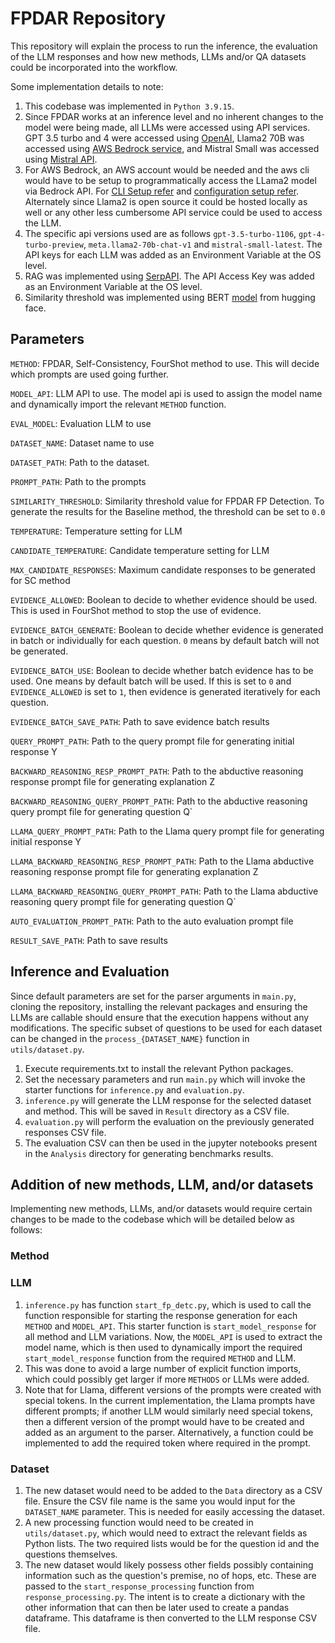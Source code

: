 # FPDAR Repository

This repository will explain the process to run the inference, the evaluation of the LLM responses and how new methods, LLMs and/or QA datasets could be incorporated into the workflow.

Some implementation details to note:

1. This codebase was implemented in `Python 3.9.15`.
2. Since FPDAR works at an inference level and no inherent changes to the model were being made, all LLMs were accessed using API services. GPT 3.5 turbo and 4 were accessed using
   [OpenAI](https://platform.openai.com/docs/models), Llama2 70B was accessed using [AWS Bedrock service](https://aws.amazon.com/bedrock/), and Mistral Small was accessed using [Mistral API](https://docs.mistral.ai/getting-started/models/).
3. For AWS Bedrock, an AWS account would be needed and the aws cli would have to be setup to programmatically access the LLama2 model via Bedrock API. For [CLI Setup refer](https://docs.aws.amazon.com/cli/latest/userguide/getting-started-install.html) and [configuration setup refer](https://docs.aws.amazon.com/cli/latest/userguide/getting-started-quickstart.html). Alternately since Llama2 is open source it could be hosted locally as well or any other less cumbersome API service could be used to access the LLM.
4. The specific api versions used are as follows `gpt-3.5-turbo-1106`, `gpt-4-turbo-preview`, `meta.llama2-70b-chat-v1` and `mistral-small-latest`. The API keys for each LLM was added as an Environment Variable at the OS level.
5. RAG was implemented using [SerpAPI](https://serpapi.com/search-api). The API Access Key was added as an Environment Variable at the OS level.
6. Similarity threshold was implemented using BERT [model](https://huggingface.co/sentence-transformers/bert-base-nli-mean-tokens) from hugging face.

## Parameters

`METHOD`: FPDAR, Self-Consistency, FourShot method to use. This will decide which prompts are used going further.

`MODEL_API`: LLM API to use. The model api is used to assign the model name and dynamically import the relevant `METHOD` function.

`EVAL_MODEL`: Evaluation LLM to use

`DATASET_NAME`: Dataset name to use

`DATASET_PATH`: Path to the dataset. 

`PROMPT_PATH`: Path to the prompts

`SIMILARITY_THRESHOLD`: Similarity threshold value for FPDAR FP Detection. To generate the results for the Baseline method, the threshold can be set to `0.0`

`TEMPERATURE`: Temperature setting for LLM

`CANDIDATE_TEMPERATURE`: Candidate temperature setting for LLM

`MAX_CANDIDATE_RESPONSES`: Maximum candidate responses to be generated for SC method

`EVIDENCE_ALLOWED`: Boolean to decide to whether evidence should be used. This is used in FourShot method to stop the use of evidence.

`EVIDENCE_BATCH_GENERATE`: Boolean to decide whether evidence is generated in batch or individually for each question. `0` means by default batch will not be generated.

`EVIDENCE_BATCH_USE`: Boolean to decide whether batch evidence has to be used. One means by default batch will be used. If this is set to `0` and `EVIDENCE_ALLOWED` is set to `1`, then evidence is generated iteratively for each question.

`EVIDENCE_BATCH_SAVE_PATH`: Path to save evidence batch results

`QUERY_PROMPT_PATH`: Path to the query prompt file for generating initial response Y

`BACKWARD_REASONING_RESP_PROMPT_PATH`: Path to the abductive reasoning response prompt file for generating explanation Z

`BACKWARD_REASONING_QUERY_PROMPT_PATH`: Path to the abductive reasoning query prompt file for generating question Q`

`LLAMA_QUERY_PROMPT_PATH`: Path to the Llama query prompt file for generating initial response Y

`LLAMA_BACKWARD_REASONING_RESP_PROMPT_PATH`: Path to the Llama abductive reasoning response prompt file for generating explanation Z

`LLAMA_BACKWARD_REASONING_QUERY_PROMPT_PATH`: Path to the Llama abductive reasoning query prompt file for generating question Q`

`AUTO_EVALUATION_PROMPT_PATH`: Path to the auto evaluation prompt file

`RESULT_SAVE_PATH`: Path to save results


## Inference and Evaluation

Since default parameters are set for the parser arguments in `main.py`, cloning the repository, installing the relevant packages and ensuring the LLMs are callable should ensure that the execution happens without any modifications. The specific subset of questions to be used for each dataset can be changed in the `process_{DATASET_NAME}` function in `utils/dataset.py`.

1. Execute requirements.txt to install the relevant Python packages.
2. Set the necessary parameters and run `main.py` which will invoke the starter functions for `inference.py` and `evaluation.py`.
3. `inference.py` will generate the LLM response for the selected dataset and method. This will be saved in `Result` directory as a CSV file.
4. `evaluation.py` will perform the evaluation on the previously generated responses CSV file.
5. The evaluation CSV can then be used in the jupyter notebooks present in the `Analysis` directory for generating benchmarks results.

## Addition of new methods, LLM, and/or datasets

Implementing new methods, LLMs, and/or datasets would require certain changes to be made to the codebase which will be detailed below as follows:

### Method


### LLM
1. `inference.py` has function `start_fp_detc.py`, which is used to call the function responsible for starting the response generation for each `METHOD` and `MODEL_API`. This starter function is `start_model_response` for all method and LLM variations. Now, the `MODEL_API` is used to extract the model name, which is then used to dynamically import the required `start_model_response` function from the required `METHOD` and LLM.
2. This was done to avoid a large number of explicit function imports, which could possibly get larger if more `METHODS` or LLMs were added.
3. Note that for Llama, different versions of the prompts were created with special tokens. In the current implementation, the Llama prompts have different prompts; if another LLM would similarly need special tokens, then a different version of the prompt would have to be created and added as an argument to the parser. Alternatively, a function could be implemented to add the required token where required in the prompt.

### Dataset
1. The new dataset would need to be added to the `Data` directory as a CSV file. Ensure the CSV file name is the same you would input for the `DATASET_NAME` parameter. This is needed for easily accessing the dataset.
2. A new processing function would need to be created in `utils/dataset.py`, which would need to extract the relevant fields as Python lists. The two required lists would be for the question id and the questions themselves.
3. The new dataset would likely possess other fields possibly containing information such as the question's premise, no of hops, etc. These are passed to the `start_response_processing` function from `response_processing.py`. The intent is to create a dictionary with the other information that can then be later used to create a pandas dataframe. This dataframe is then converted to the LLM response CSV file.
